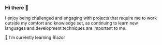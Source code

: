 ### Hi there 👋

I enjoy being challenged and engaging with projects that require me to work outside my comfort and knowledge set, as continuing to learn new languages and development techniques are important to me.


🌱 I’m currently learning Blazor

<!--
**umairsyed613/umairsyed613** is a ✨ _special_ ✨ repository because its `README.md` (this file) appears on your GitHub profile.

Here are some ideas to get you started:

- 🔭 I’m currently working on ...
- 🌱 I’m currently learning ...
- 👯 I’m looking to collaborate on ...
- 🤔 I’m looking for help with ...
- 💬 Ask me about ...
- 📫 How to reach me: ...
- 😄 Pronouns: ...
- ⚡ Fun fact: ...
-->

